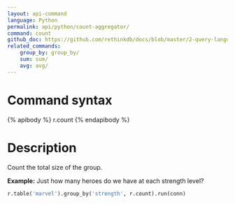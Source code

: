 ```yaml
---
layout: api-command 
language: Python
permalink: api/python/count-aggregator/
command: count
github_doc: https://github.com/rethinkdb/docs/blob/master/2-query-language/api/python/aggregation/count.md
related_commands:
    group_by: group_by/
    sum: sum/
    avg: avg/
---
```


# Command syntax #

{% apibody %}
r.count
{% endapibody %}

# Description #

Count the total size of the group.

__Example:__ Just how many heroes do we have at each strength level?

```py
r.table('marvel').group_by('strength', r.count).run(conn)
```
